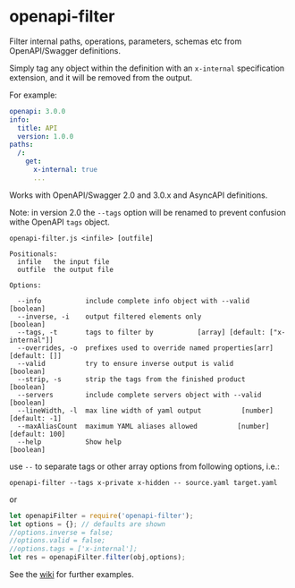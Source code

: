 # openapi-filter

Filter internal paths, operations, parameters, schemas etc from OpenAPI/Swagger definitions.

Simply tag any object within the definition with an `x-internal` specification extension, and it will be removed from the output.

For example:

```yaml
openapi: 3.0.0
info:
  title: API
  version: 1.0.0
paths:
  /:
    get:
      x-internal: true
      ...
```

Works with OpenAPI/Swagger 2.0 and 3.0.x and AsyncAPI definitions.

Note: in version 2.0 the `--tags` option will be renamed to prevent confusion withe OpenAPI `tags` object.

```
openapi-filter.js <infile> [outfile]

Positionals:
  infile   the input file
  outfile  the output file

Options:

  --info           include complete info object with --valid           [boolean]
  --inverse, -i    output filtered elements only                       [boolean]
  --tags, -t       tags to filter by           [array] [default: ["x-internal"]]
  --overrides, -o  prefixes used to override named properties[arr] [default: []]
  --valid          try to ensure inverse output is valid               [boolean]
  --strip, -s      strip the tags from the finished product            [boolean]
  --servers        include complete servers object with --valid        [boolean]
  --lineWidth, -l  max line width of yaml output          [number] [default: -1]
  --maxAliasCount  maximum YAML aliases allowed          [number] [default: 100]
  --help           Show help                                           [boolean]
```

use `--` to separate tags or other array options from following options, i.e.:

`openapi-filter --tags x-private x-hidden -- source.yaml target.yaml`

or

```javascript
let openapiFilter = require('openapi-filter');
let options = {}; // defaults are shown
//options.inverse = false;
//options.valid = false;
//options.tags = ['x-internal'];
let res = openapiFilter.filter(obj,options);
```

See the [wiki](https://github.com/Mermade/openapi-filter/wiki) for further examples.
